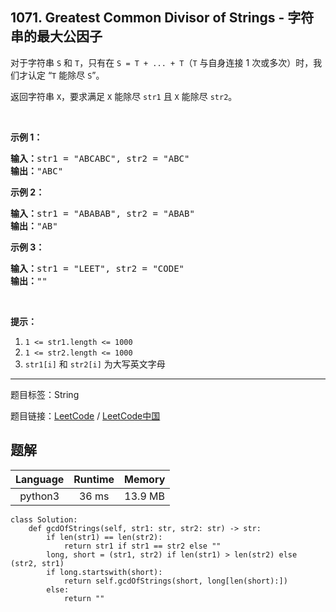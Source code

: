## 1071. Greatest Common Divisor of Strings - 字符串的最大公因子

<!--If you want to use the English description, use `question.content` instead-->

<p>对于字符串&nbsp;<code>S</code> 和&nbsp;<code>T</code>，只有在 <code>S = T + ... + T</code>（<code>T</code>&nbsp;与自身连接 1 次或多次）时，我们才认定&nbsp;&ldquo;<code>T</code> 能除尽 <code>S</code>&rdquo;。</p>

<p>返回字符串&nbsp;<code>X</code>，要求满足&nbsp;<code>X</code> 能除尽 <code>str1</code> 且&nbsp;<code>X</code> 能除尽 <code>str2</code>。</p>

<p>&nbsp;</p>

<p><strong>示例 1：</strong></p>

<pre><strong>输入：</strong>str1 = &quot;ABCABC&quot;, str2 = &quot;ABC&quot;
<strong>输出：</strong>&quot;ABC&quot;
</pre>

<p><strong>示例 2：</strong></p>

<pre><strong>输入：</strong>str1 = &quot;ABABAB&quot;, str2 = &quot;ABAB&quot;
<strong>输出：</strong>&quot;AB&quot;
</pre>

<p><strong>示例 3：</strong></p>

<pre><strong>输入：</strong>str1 = &quot;LEET&quot;, str2 = &quot;CODE&quot;
<strong>输出：</strong>&quot;&quot;
</pre>

<p>&nbsp;</p>

<p><strong>提示：</strong></p>

<ol>
	<li><code>1 &lt;= str1.length &lt;= 1000</code></li>
	<li><code>1 &lt;= str2.length &lt;= 1000</code></li>
	<li><code>str1[i]</code> 和&nbsp;<code>str2[i]</code> 为大写英文字母</li>
</ol>



-----

题目标签：String

题目链接：[LeetCode](https://leetcode.com/problems/greatest-common-divisor-of-strings/description/)  /  [LeetCode中国](https://leetcode-cn.com/problems/greatest-common-divisor-of-strings/description/)

## 题解



| Language | Runtime | Memory |
|:---:|:---:|:---:|
| python3  | 36  ms | 13.9 MB |

```python3
class Solution:
    def gcdOfStrings(self, str1: str, str2: str) -> str:
        if len(str1) == len(str2):
            return str1 if str1 == str2 else ""
        long, short = (str1, str2) if len(str1) > len(str2) else (str2, str1)
        if long.startswith(short):
            return self.gcdOfStrings(short, long[len(short):])
        else:
            return ""
```
